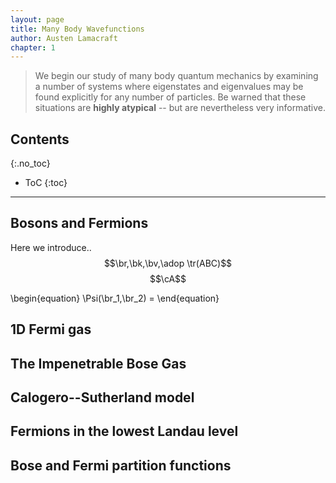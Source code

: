 ```yaml
---
layout: page
title: Many Body Wavefunctions
author: Austen Lamacraft
chapter: 1
---
```

> We begin our study of many body quantum mechanics by examining a number of systems where eigenstates and eigenvalues may be found explicitly for any number of particles. Be warned that these situations are __highly atypical__ -- but are nevertheless very informative.

## Contents
{:.no_toc}

* ToC
{:toc}

---


## Bosons and Fermions

Here we introduce..  $$\br,\bk,\bv,\adop \tr(ABC)$$ $$\cA$$

\begin{equation}
\Psi(\br_1,\br_2) =
\end{equation}

## 1D Fermi gas

## The Impenetrable Bose Gas

## Calogero--Sutherland model

## Fermions in the lowest Landau level

## Bose and Fermi partition functions
